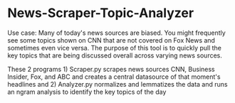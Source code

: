 # News-Scraper-Topic-Analyzer

Use case: Many of today's news sources are biased. You might frequently see some topics shown on CNN that are not covered on Fox News and sometimes even vice versa. The purpose of this tool is to quickly pull the key topics that are being discussed overall across varying news sources. 

These 2 programs 1) Scraper.py scrapes news sources CNN, Business Insider, Fox, and ABC and creates a central datasource of that moment's headlines and 2) Analyzer.py normalizes and lemmatizes the data and runs an ngram analysis to identify the key topics of the day


